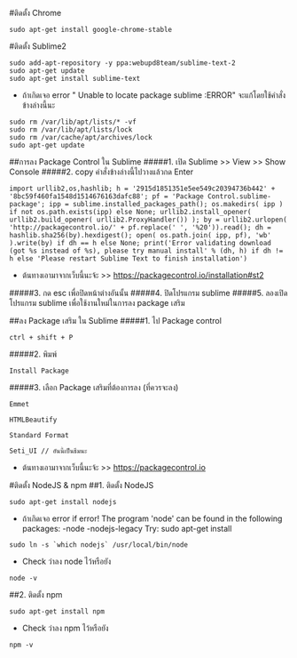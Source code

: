 #ติดตั้ง Chrome
```
sudo apt-get install google-chrome-stable
```


#ติดตั้ง Sublime2
```
sudo add-apt-repository -y ppa:webupd8team/sublime-text-2
sudo apt-get update
sudo apt-get install sublime-text
```

* ถ้าเกิดเจอ error " Unable to locate package sublime :ERROR" จะแก้โดยใช้คำสั่งข้างล่างนี้นะ
```
sudo rm /var/lib/apt/lists/* -vf 
sudo rm /var/lib/apt/lists/lock
sudo rm /var/cache/apt/archives/lock
sudo apt-get update
```

##การลง Package Control ใน Sublime
#####1. เปิด Sublime >> View >> Show Console
#####2. copy คำสั่งข้างล่างนี้ไปวางแล้วกด Enter
```
import urllib2,os,hashlib; h = '2915d1851351e5ee549c20394736b442' + '8bc59f460fa1548d1514676163dafc88'; pf = 'Package Control.sublime-package'; ipp = sublime.installed_packages_path(); os.makedirs( ipp ) if not os.path.exists(ipp) else None; urllib2.install_opener( urllib2.build_opener( urllib2.ProxyHandler()) ); by = urllib2.urlopen( 'http://packagecontrol.io/' + pf.replace(' ', '%20')).read(); dh = hashlib.sha256(by).hexdigest(); open( os.path.join( ipp, pf), 'wb' ).write(by) if dh == h else None; print('Error validating download (got %s instead of %s), please try manual install' % (dh, h) if dh != h else 'Please restart Sublime Text to finish installation')
```

* ต้นทางเอามาจากเว็บนี้นะจ้ะ >> https://packagecontrol.io/installation#st2

#####3. กด esc เพื่อปิดหน้าต่างอันนั้น
#####4. ปิดโปรแกรม sublime
#####5. ลองเปิดโปรแกรม sublime เพื่อใช้งานใหม่ในการลง package เสริม

##ลง Package เสริม ใน Sublime
#####1. ไป Package control
```
ctrl + shift + P
```
#####2. พิมพ์
```
Install Package
```
#####3. เลือก Package เสริมที่ต้องการลง (ที่ควรจะลง)
```
Emmet
```
```
HTMLBeautify
```
```
Standard Format
```
```
Seti_UI // อันนี้เป็นธีมนะ
```

* ต้นทางเอามาจากเว็บนี้นะจ้ะ >> https://packagecontrol.io

#ติดตั้ง NodeJS & npm
##1. ติดตั้ง NodeJS
```
sudo apt-get install nodejs
```

* ถ้าเกิดเจอ error if error! The program 'node' can be found in the following packages:
-node
-nodejs-legacy Try: sudo apt-get install
```
sudo ln -s `which nodejs` /usr/local/bin/node
```

* Check ว่าลง node ไว้หรือยัง
```
node -v
```



##2. ติดตั้ง npm
```
sudo apt-get install npm
```
* Check ว่าลง npm ไว้หรือยัง
```
npm -v
```
